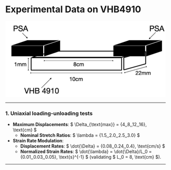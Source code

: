 # Experimental Data on VHB4910

![specimen](./figures/specimen.jpg)

---

### 1. ​**Uniaxial loading-unloading tests**

- **Maximum Displacements**: $ \Delta_{\text{max}} = \{4,\,8,\,12,\,16\}\, \text{cm} $  
  - **Nominal Stretch Ratios**: $ \lambda = \{1.5,\,2.0,\,2.5,\,3.0\} $  
- **Strain Rate Modulation**:  
  - **Displacement Rates**: $ \dot{\Delta} = \{0.08,\,0.24,\,0.4\}\, \text{cm/s} $  
  - **Normalized Strain Rates**: $ \dot{\lambda} = \dot{\Delta}/L_0 = \{0.01,\,0.03,\,0.05\}\, \text{s}^{-1} $ (validating $ L_0 = 8\, \text{cm} $).  

---